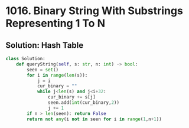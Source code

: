 # 1016. Binary String With Substrings Representing 1 To N


## Solution: Hash Table



```py
class Solution:
    def queryString(self, s: str, n: int) -> bool:
        seen = set()
        for i in range(len(s)):
            j = i
            cur_binary = ""
            while j<len(s) and j<i+32:
                cur_binary += s[j]
                seen.add(int(cur_binary,2))
                j += 1
        if n > len(seen): return False
        return not any(i not in seen for i in range(1,n+1))
```